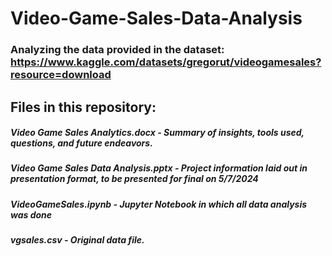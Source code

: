 # Video-Game-Sales-Data-Analysis
### Analyzing the data provided in the dataset: https://www.kaggle.com/datasets/gregorut/videogamesales?resource=download
## Files in this repository:
##### Video Game Sales Analytics.docx - Summary of insights, tools used, questions, and future endeavors.
##### Video Game Sales Data Analysis.pptx - Project information laid out in presentation format, to be presented for final on 5/7/2024
##### VideoGameSales.ipynb - Jupyter Notebook in which all data analysis was done
##### vgsales.csv - Original data file.
